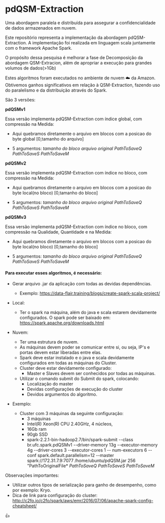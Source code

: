 # pdQSM-Extraction
Uma abordagem paralela e distribuída para assegurar a confidencialidade de dados armazenados em nuvem.

Este repositório representa a implementação da abordagem pdQSM-Extraction. A implementação foi realizada em linguagem scala juntamente com o framework Apache Spark.

O propósito dessa pesquisa é melhorar a fase de Decomposição da abordagem QSM-Extracion, além de apropriar a execução para grandes volumos de dados(>1Gb)

Estes algoritmos foram executados no ambiente de nuvem :cloud: da Amazon. Obtivemos ganhos significativos em relação à QSM-Extraction, fazendo uso do paralelismo e da distribuição através do Spark.

São 3 versões:

**pdQSMv1**

 Essa versão implementa pdQSM-Extraction com índice global, com compressão na Medida:

* Aqui quebramos diretamente o arquivo em blocos com a posicao do byte global [0,tamanho do arquivo]

* 5 argumentos: *tamanho do bloco*  *arquivo original*  *PathToSaveQ*  *PathToSaveS*  *PathToSaveM*

**pdQSMv2**

Essa versão implementa pdQSM-Extraction com índice no bloco, com compressão na Medida:

* Aqui quebramos diretamente o arquivo em blocos com a posicao do byte local(no bloco) [0,tamanho do bloco]

* 5 argumentos: *tamanho do bloco*  *arquivo original*  *PathToSaveQ*  *PathToSaveS*  *PathToSaveM*


**pdQSMv3**

Essa versão implementa pdQSM-Extraction com índice no bloco, com compressão na Qualidade, Quantidade e na Medida:

* Aqui quebramos diretamente o arquivo em blocos com a posicao do byte local(no bloco) [0,tamanho do bloco]

* 5 argumentos: *tamanho do bloco*  *arquivo original*  *PathToSaveQ*  *PathToSaveS*  *PathToSaveM*

#### Para executar esses algoritmos, é necessário:

 * Gerar arquivo .jar da aplicação com todas as devidas dependências.
   * Exemplo: https://data-flair.training/blogs/create-spark-scala-project/

 * Local:
   * Ter o spark na máquina, além do java e scala estarem devidamente configurados. O spark pode ser baixado em: https://spark.apache.org/downloads.html
 * Nuvem:
   * Ter uma estrutura de nuvem.
   * As máquinas devem poder se comunicar entre si, ou seja, IP's e portas devem estar liberadas entre elas.
   * Spark deve estar instalado e o java e scala  devidamente configurados em todas as máquinas do Cluster.
   * Cluster deve estar devidamente configurado:
     * Master e Slaves devem ser conhecidos por todas as máquinas.
   * Utilizar o comando submit do Submit do spark, colocando:
     * Localização do master
     * Devidas configurações de execução do cluster
     * Devidos argumentos do algoritmo.
     
 * Exemplo:
    * Cluster com 3 máquinas da seguinte configuração:
        * 3 máquinas
        * Intel(R) Xeon(R) CPU 2.40GHz, 4 núcleos,
        * 16Gb ram
        * 90gb SSD
        * spark-2.2.1-bin-hadoop2.7/bin/spark-submit --class br.ufc.spark.pdQSMv1 --driver-memory 13g --executor-memory 4g --driver-cores 3 --executor-cores 1 -- num-executors 6 --conf spark.default.parallelism=12  --master spark://172.31.7.9:7077 /home/ubuntu/pdQSM.jar 256 "PathToOriginalFile* *PathToSaveQ* *PathToSaveS*  *PathToSaveM*

Observações importantes:
  * Utilizar outros tipos de serialização para ganho de desempenho, como por exemplo: Kryo.
  * Dica de link para configuração do cluster: http://c2fo.io/c2fo/spark/aws/emr/2016/07/06/apache-spark-config-cheatsheet/

:+1:

